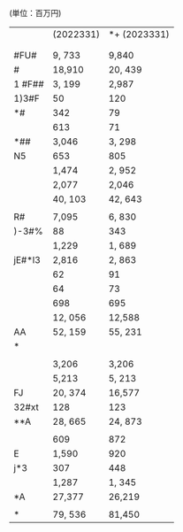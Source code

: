 (単位：百万円)  

<table><tr><td></td><td>(2022331)</td><td>*+ (2023331)</td></tr><tr><td colspan="3"></td></tr><tr><td></td><td></td><td></td></tr><tr><td>#FU#</td><td>9, 733</td><td>9,840</td></tr><tr><td>#</td><td>18,910</td><td>20, 439</td></tr><tr><td>1 #F##</td><td>3, 199</td><td>2,987</td></tr><tr><td>1)3#F</td><td>50</td><td>120</td></tr><tr><td>*#</td><td>342</td><td>79</td></tr><tr><td></td><td>613</td><td>71</td></tr><tr><td>*##</td><td>3,046</td><td>3, 298</td></tr><tr><td>N5</td><td>653</td><td>805</td></tr><tr><td></td><td>1,474</td><td>2, 952</td></tr><tr><td></td><td>2,077</td><td>2,046</td></tr><tr><td></td><td>40, 103</td><td>42, 643</td></tr><tr><td></td><td></td><td></td></tr><tr><td>R#</td><td>7,095</td><td>6, 830</td></tr><tr><td>)-3#%</td><td>88</td><td>343</td></tr><tr><td></td><td>1,229</td><td>1, 689</td></tr><tr><td>jE#*l3</td><td>2,816</td><td>2, 863</td></tr><tr><td></td><td>62</td><td>91</td></tr><tr><td></td><td>64</td><td>73</td></tr><tr><td></td><td>698</td><td>695</td></tr><tr><td></td><td>12, 056</td><td>12,588</td></tr><tr><td>AA</td><td>52, 159</td><td>55, 231</td></tr><tr><td>*</td><td></td><td></td></tr><tr><td></td><td></td><td></td></tr><tr><td></td><td>3,206</td><td>3,206</td></tr><tr><td></td><td>5,213</td><td>5, 213</td></tr><tr><td>FJ</td><td>20, 374</td><td>16,577</td></tr><tr><td>32#xt</td><td>128</td><td>123</td></tr><tr><td>**A</td><td>28, 665</td><td>24, 873</td></tr><tr><td></td><td></td><td></td></tr><tr><td></td><td>609</td><td>872</td></tr><tr><td>E</td><td>1,590</td><td>920</td></tr><tr><td>j*3</td><td>307</td><td>448</td></tr><tr><td></td><td>1,287</td><td>1, 345</td></tr><tr><td>*A</td><td>27,377</td><td>26,219</td></tr><tr><td></td><td></td><td></td></tr><tr><td>*</td><td>79, 536</td><td>81,450</td></tr></table>